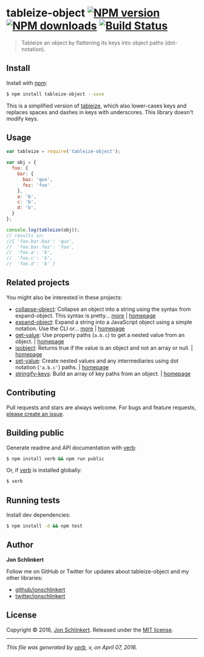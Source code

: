 # tableize-object [![NPM version](https://img.shields.io/npm/v/tableize-object.svg?style=flat)](https://www.npmjs.com/package/tableize-object) [![NPM downloads](https://img.shields.io/npm/dm/tableize-object.svg?style=flat)](https://npmjs.org/package/tableize-object) [![Build Status](https://img.shields.io/travis/jonschlinkert/tableize-object.svg?style=flat)](https://travis-ci.org/jonschlinkert/tableize-object)

> Tableize an object by flattening its keys into object paths (dot-notation).

## Install

Install with [npm](https://www.npmjs.com/):

```sh
$ npm install tableize-object --save
```

This is a simplified version of [tableize](https://github.com/segmentio/tableize), which also lower-cases keys and replaces spaces and dashes in keys with underscores. This library doesn't modify keys.

## Usage

```js
var tableize = require('tableize-object');

var obj = {
  foo: {
    bar: {
      baz: 'qux',
      fez: 'foo'
    },
    a: 'b',
    c: 'b',
    d: 'b',
  }
};

console.log(tableize(obj));
// results in:
//{ 'foo.bar.baz': 'qux',
//  'foo.bar.fez': 'foo',
//  'foo.a': 'b',
//  'foo.c': 'b',
//  'foo.d': 'b' }
```

## Related projects

You might also be interested in these projects:

* [collapse-object](https://www.npmjs.com/package/collapse-object): Collapse an object into a string using the syntax from expand-object. This syntax is pretty… [more](https://www.npmjs.com/package/collapse-object) | [homepage](https://github.com/jonschlinkert/collapse-object)
* [expand-object](https://www.npmjs.com/package/expand-object): Expand a string into a JavaScript object using a simple notation. Use the CLI or… [more](https://www.npmjs.com/package/expand-object) | [homepage](https://github.com/jonschlinkert/expand-object)
* [get-value](https://www.npmjs.com/package/get-value): Use property paths (`a.b.c`) to get a nested value from an object. | [homepage](https://github.com/jonschlinkert/get-value)
* [isobject](https://www.npmjs.com/package/isobject): Returns true if the value is an object and not an array or null. | [homepage](https://github.com/jonschlinkert/isobject)
* [set-value](https://www.npmjs.com/package/set-value): Create nested values and any intermediaries using dot notation (`'a.b.c'`) paths. | [homepage](https://github.com/jonschlinkert/set-value)
* [stringify-keys](https://www.npmjs.com/package/stringify-keys): Build an array of key paths from an object. | [homepage](https://github.com/doowb/stringify-keys)

## Contributing

Pull requests and stars are always welcome. For bugs and feature requests, [please create an issue](https://github.com/jonschlinkert/tableize-object/issues/new).

## Building public

Generate readme and API documentation with [verb](https://github.com/verbose/verb):

```sh
$ npm install verb && npm run public
```

Or, if [verb](https://github.com/verbose/verb) is installed globally:

```sh
$ verb
```

## Running tests

Install dev dependencies:

```sh
$ npm install -d && npm test
```

## Author

**Jon Schlinkert**

Follow me on GitHub or Twitter for updates about tableize-object and my other libraries:

* [github/jonschlinkert](https://github.com/jonschlinkert)
* [twitter/jonschlinkert](http://twitter.com/jonschlinkert)

## License

Copyright © 2016, [Jon Schlinkert](https://github.com/jonschlinkert).
Released under the [MIT license](https://github.com/jonschlinkert/tableize-object/blob/master/LICENSE).

***

_This file was generated by [verb](https://github.com/verbose/verb), v, on April 07, 2016._
